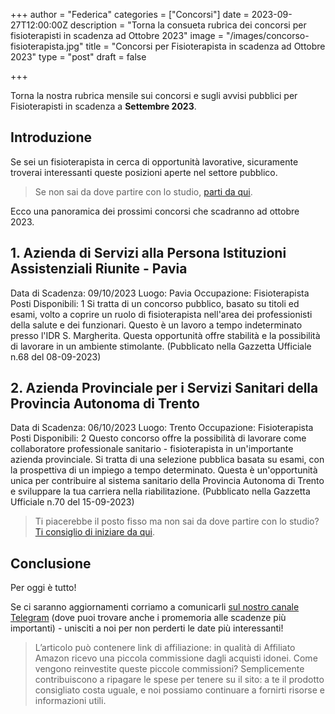 +++
author = "Federica"
categories = ["Concorsi"]
date = 2023-09-27T12:00:00Z
description = "Torna la consueta rubrica dei concorsi per fisioterapisti in scadenza ad Ottobre 2023"
image = "/images/concorso-fisioterapista.jpg"
title = "Concorsi per Fisioterapista in scadenza ad Ottobre 2023"
type = "post"
draft = false

+++ 

Torna la nostra rubrica mensile sui concorsi e sugli avvisi pubblici per Fisioterapisti in scadenza a **Settembre 2023**.

## Introduzione
Se sei un fisioterapista in cerca di opportunità lavorative, sicuramente troverai interessanti queste posizioni aperte nel settore pubblico.

> Se non sai da dove partire con lo studio, [parti da qui](https://amzn.to/3MWTEPC).

Ecco una panoramica dei prossimi concorsi che scadranno ad ottobre 2023.

## 1. Azienda di Servizi alla Persona Istituzioni Assistenziali Riunite - Pavia

Data di Scadenza: 09/10/2023
Luogo: Pavia
Occupazione: Fisioterapista
Posti Disponibili: 1
Si tratta di un concorso pubblico, basato su titoli ed esami, volto a coprire un ruolo di fisioterapista nell'area dei professionisti della salute e dei funzionari. Questo è un lavoro a tempo indeterminato presso l'IDR S. Margherita. Questa opportunità offre stabilità e la possibilità di lavorare in un ambiente stimolante. (Pubblicato nella Gazzetta Ufficiale n.68 del 08-09-2023)

## 2. Azienda Provinciale per i Servizi Sanitari della Provincia Autonoma di Trento

Data di Scadenza: 06/10/2023
Luogo: Trento
Occupazione: Fisioterapista
Posti Disponibili: 2
Questo concorso offre la possibilità di lavorare come collaboratore professionale sanitario - fisioterapista in un'importante azienda provinciale. Si tratta di una selezione pubblica basata su esami, con la prospettiva di un impiego a tempo determinato. Questa è un'opportunità unica per contribuire al sistema sanitario della Provincia Autonoma di Trento e sviluppare la tua carriera nella riabilitazione. (Pubblicato nella Gazzetta Ufficiale n.70 del 15-09-2023)

> Ti piacerebbe il posto fisso ma non sai da dove partire con lo studio? [Ti consiglio di iniziare da qui](https://amzn.to/3MWTEPC).

## Conclusione
Per oggi è tutto!

Se ci saranno aggiornamenti corriamo a comunicarli [sul nostro canale Telegram](https://t.me/fisioterapisti_official) (dove puoi trovare anche i promemoria alle scadenze più importanti) - unisciti a noi per non perderti le date più interessanti!


>L’articolo può contenere link di affiliazione: in qualità di Affiliato Amazon ricevo una piccola commissione dagli acquisti idonei. Come vengono reinvestite queste piccole commissioni? Semplicemente contribuiscono a ripagare le spese per tenere su il sito: a te il prodotto consigliato costa uguale, e noi possiamo continuare a fornirti risorse e informazioni utili.
